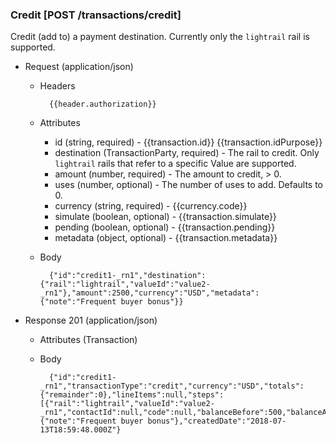 ### Credit [POST /transactions/credit]

Credit (add to) a payment destination.  Currently only the `lightrail` rail is supported.

+ Request (application/json)

    + Headers
    
            {{header.authorization}}
        
    + Attributes
        + id (string, required) - {{transaction.id}}  {{transaction.idPurpose}}
        + destination (TransactionParty, required) - The rail to credit.  Only `lightrail` rails that refer to a specific Value are supported.
        + amount (number, required) - The amount to credit, > 0.
        + uses (number, optional) - The number of uses to add.  Defaults to 0.
        + currency (string, required) - {{currency.code}}
        + simulate (boolean, optional) - {{transaction.simulate}}
        + pending (boolean, optional) - {{transaction.pending}}
        + metadata (object, optional) - {{transaction.metadata}}

    + Body

            {"id":"credit1-_rn1","destination":{"rail":"lightrail","valueId":"value2-_rn1"},"amount":2500,"currency":"USD","metadata":{"note":"Frequent buyer bonus"}}
    
+ Response 201 (application/json)

    + Attributes (Transaction)

    + Body

            {"id":"credit1-_rn1","transactionType":"credit","currency":"USD","totals":{"remainder":0},"lineItems":null,"steps":[{"rail":"lightrail","valueId":"value2-_rn1","contactId":null,"code":null,"balanceBefore":500,"balanceAfter":3000,"balanceChange":2500}],"paymentSources":null,"metadata":{"note":"Frequent buyer bonus"},"createdDate":"2018-07-13T18:59:48.000Z"}

